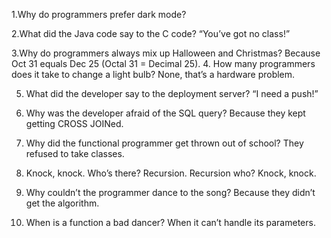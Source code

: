 1.Why do programmers prefer dark mode?

2.What did the Java code say to the C code?
“You’ve got no class!”

3.Why do programmers always mix up Halloween and Christmas?
Because Oct 31 equals Dec 25 (Octal 31 = Decimal 25).
4.	How many programmers does it take to change a light bulb?
None, that’s a hardware problem.

5.	What did the developer say to the deployment server?
“I need a push!”

6.	Why was the developer afraid of the SQL query?
Because they kept getting CROSS JOINed.

7.	Why did the functional programmer get thrown out of school?
They refused to take classes.

8.	Knock, knock. Who’s there?
Recursion.
Recursion who?
Knock, knock.

9.	Why couldn’t the programmer dance to the song?
Because they didn’t get the algorithm.

10.	When is a function a bad dancer?
When it can’t handle its parameters.
